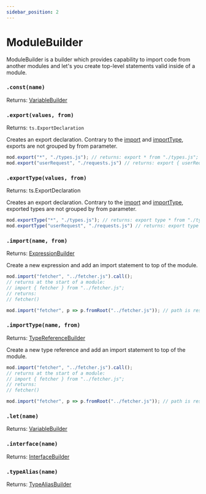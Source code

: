```yaml
---
sidebar_position: 2
---
```


# ModuleBuilder

ModuleBuilder is a builder which provides capability to import code from another modules and let's you create top-level statements valid inside of a module.

### `.const(name)`

Returns: [VariableBuilder](./VariableBuilder)

### `.export(values, from)`

Returns: `ts.ExportDeclaration`

Creates an export declaration. Contrary to the [import](#import) and [importType](#importType), exports are not grouped by from parameter.

```ts title="example"
mod.export("*", "./types.js"); // returns: export * from "./types.js";
mod.export("userRequest", "./requests.js") // returns: export { userRequest } from "request.js";

```

### `.exportType(values, from)`

Returns: ts.ExportDeclaration

Creates an export declaration. Contrary to the [import](#import) and [importType](#importType), exported types are not grouped by from parameter.

```ts title="example"
mod.exportType("*", "./types.js"); // returns: export type * from "./types.js";
mod.exportType("userRequest", "./requests.js") // returns: export type { userRequest } from "request.js";

```

### `.import(name, from)`

Returns: [ExpressionBuilder](./ExpressionBuilder)

Create a new expression and add an import statement to top of the module.

```ts title="example"
mod.import("fetcher", "../fetcher.js").call(); 
// returns at the start of a module:
// import { fetcher } from "../fetcher.js";
// returns:
// fetcher()

mod.import("fetcher", p => p.fromRoot("../fetcher.js")); // path is resolved relatively to the root folder
```

### `.importType(name, from)`

Returns: [TypeReferenceBuilder](./TypeReferenceBuilder)

Create a new type reference and add an import statement to top of the module.

```ts title="example"
mod.import("fetcher", "../fetcher.js").call(); 
// returns at the start of a module:
// import { fetcher } from "../fetcher.js";
// returns:
// fetcher()

mod.import("fetcher", p => p.fromRoot("../fetcher.js")); // path is resolved relatively to the root folder
```



### `.let(name)`

Returns: [VariableBuilder](./VariableBuilder)

### `.interface(name)`

Returns: [InterfaceBuilder](./InterfaceBuilder)

### `.typeAlias(name)`

Returns: [TypeAliasBuilder](./TypeAliasBuilder)

